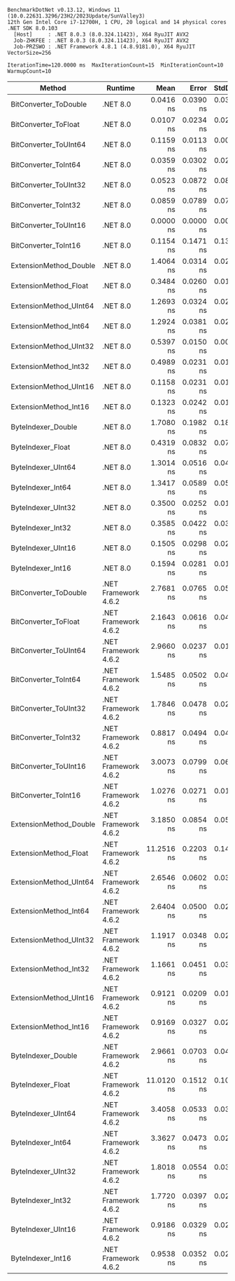 ```

BenchmarkDotNet v0.13.12, Windows 11 (10.0.22631.3296/23H2/2023Update/SunValley3)
12th Gen Intel Core i7-12700H, 1 CPU, 20 logical and 14 physical cores
.NET SDK 8.0.103
  [Host]     : .NET 8.0.3 (8.0.324.11423), X64 RyuJIT AVX2
  Job-ZHKFEE : .NET 8.0.3 (8.0.324.11423), X64 RyuJIT AVX2
  Job-PRZSWO : .NET Framework 4.8.1 (4.8.9181.0), X64 RyuJIT VectorSize=256

IterationTime=120.0000 ms  MaxIterationCount=15  MinIterationCount=10  
WarmupCount=10  

```

| Method                 | Runtime              |       Mean |     Error |    StdDev |     Median | Ratio | RatioSD |
|------------------------|----------------------|-----------:|----------:|----------:|-----------:|------:|--------:|
| BitConverter_ToDouble  | .NET 8.0             |  0.0416 ns | 0.0390 ns | 0.0346 ns |  0.0372 ns |     ? |       ? |
| BitConverter_ToFloat   | .NET 8.0             |  0.0107 ns | 0.0234 ns | 0.0219 ns |  0.0000 ns |     ? |       ? |
| BitConverter_ToUInt64  | .NET 8.0             |  0.1159 ns | 0.0113 ns | 0.0067 ns |  0.1158 ns |     ? |       ? |
| BitConverter_ToInt64   | .NET 8.0             |  0.0359 ns | 0.0302 ns | 0.0282 ns |  0.0373 ns |     ? |       ? |
| BitConverter_ToUInt32  | .NET 8.0             |  0.0523 ns | 0.0872 ns | 0.0815 ns |  0.0000 ns |     ? |       ? |
| BitConverter_ToInt32   | .NET 8.0             |  0.0859 ns | 0.0789 ns | 0.0738 ns |  0.0615 ns |     ? |       ? |
| BitConverter_ToUInt16  | .NET 8.0             |  0.0000 ns | 0.0000 ns | 0.0000 ns |  0.0000 ns |     ? |       ? |
| BitConverter_ToInt16   | .NET 8.0             |  0.1154 ns | 0.1471 ns | 0.1376 ns |  0.0147 ns |     ? |       ? |
| ExtensionMethod_Double | .NET 8.0             |  1.4064 ns | 0.0314 ns | 0.0208 ns |  1.4068 ns |     ? |       ? |
| ExtensionMethod_Float  | .NET 8.0             |  0.3484 ns | 0.0260 ns | 0.0155 ns |  0.3534 ns |     ? |       ? |
| ExtensionMethod_UInt64 | .NET 8.0             |  1.2693 ns | 0.0324 ns | 0.0214 ns |  1.2689 ns |     ? |       ? |
| ExtensionMethod_Int64  | .NET 8.0             |  1.2924 ns | 0.0381 ns | 0.0252 ns |  1.2966 ns |     ? |       ? |
| ExtensionMethod_UInt32 | .NET 8.0             |  0.5397 ns | 0.0150 ns | 0.0078 ns |  0.5391 ns |     ? |       ? |
| ExtensionMethod_Int32  | .NET 8.0             |  0.4989 ns | 0.0231 ns | 0.0121 ns |  0.5000 ns |     ? |       ? |
| ExtensionMethod_UInt16 | .NET 8.0             |  0.1158 ns | 0.0231 ns | 0.0153 ns |  0.1177 ns |     ? |       ? |
| ExtensionMethod_Int16  | .NET 8.0             |  0.1323 ns | 0.0242 ns | 0.0160 ns |  0.1349 ns |     ? |       ? |
| ByteIndexer_Double     | .NET 8.0             |  1.7080 ns | 0.1982 ns | 0.1854 ns |  1.7327 ns |     ? |       ? |
| ByteIndexer_Float      | .NET 8.0             |  0.4319 ns | 0.0832 ns | 0.0778 ns |  0.4298 ns |     ? |       ? |
| ByteIndexer_UInt64     | .NET 8.0             |  1.3014 ns | 0.0516 ns | 0.0483 ns |  1.3112 ns |     ? |       ? |
| ByteIndexer_Int64      | .NET 8.0             |  1.3417 ns | 0.0589 ns | 0.0522 ns |  1.3251 ns |     ? |       ? |
| ByteIndexer_UInt32     | .NET 8.0             |  0.3500 ns | 0.0252 ns | 0.0167 ns |  0.3486 ns |     ? |       ? |
| ByteIndexer_Int32      | .NET 8.0             |  0.3585 ns | 0.0422 ns | 0.0374 ns |  0.3448 ns |     ? |       ? |
| ByteIndexer_UInt16     | .NET 8.0             |  0.1505 ns | 0.0298 ns | 0.0279 ns |  0.1414 ns |     ? |       ? |
| ByteIndexer_Int16      | .NET 8.0             |  0.1594 ns | 0.0281 ns | 0.0186 ns |  0.1638 ns |     ? |       ? |
| BitConverter_ToDouble  | .NET Framework 4.6.2 |  2.7681 ns | 0.0765 ns | 0.0506 ns |  2.7583 ns |     ? |       ? |
| BitConverter_ToFloat   | .NET Framework 4.6.2 |  2.1643 ns | 0.0616 ns | 0.0481 ns |  2.1615 ns |     ? |       ? |
| BitConverter_ToUInt64  | .NET Framework 4.6.2 |  2.9660 ns | 0.0237 ns | 0.0124 ns |  2.9657 ns |     ? |       ? |
| BitConverter_ToInt64   | .NET Framework 4.6.2 |  1.5485 ns | 0.0502 ns | 0.0420 ns |  1.5502 ns |     ? |       ? |
| BitConverter_ToUInt32  | .NET Framework 4.6.2 |  1.7846 ns | 0.0478 ns | 0.0250 ns |  1.7878 ns |     ? |       ? |
| BitConverter_ToInt32   | .NET Framework 4.6.2 |  0.8817 ns | 0.0494 ns | 0.0462 ns |  0.8801 ns |     ? |       ? |
| BitConverter_ToUInt16  | .NET Framework 4.6.2 |  3.0073 ns | 0.0799 ns | 0.0624 ns |  3.0123 ns |     ? |       ? |
| BitConverter_ToInt16   | .NET Framework 4.6.2 |  1.0276 ns | 0.0271 ns | 0.0180 ns |  1.0239 ns |     ? |       ? |
| ExtensionMethod_Double | .NET Framework 4.6.2 |  3.1850 ns | 0.0854 ns | 0.0565 ns |  3.1949 ns |     ? |       ? |
| ExtensionMethod_Float  | .NET Framework 4.6.2 | 11.2516 ns | 0.2203 ns | 0.1457 ns | 11.2220 ns |     ? |       ? |
| ExtensionMethod_UInt64 | .NET Framework 4.6.2 |  2.6546 ns | 0.0602 ns | 0.0398 ns |  2.6410 ns |     ? |       ? |
| ExtensionMethod_Int64  | .NET Framework 4.6.2 |  2.6404 ns | 0.0500 ns | 0.0297 ns |  2.6498 ns |     ? |       ? |
| ExtensionMethod_UInt32 | .NET Framework 4.6.2 |  1.1917 ns | 0.0348 ns | 0.0230 ns |  1.1859 ns |     ? |       ? |
| ExtensionMethod_Int32  | .NET Framework 4.6.2 |  1.1661 ns | 0.0451 ns | 0.0377 ns |  1.1743 ns |     ? |       ? |
| ExtensionMethod_UInt16 | .NET Framework 4.6.2 |  0.9121 ns | 0.0209 ns | 0.0138 ns |  0.9051 ns |     ? |       ? |
| ExtensionMethod_Int16  | .NET Framework 4.6.2 |  0.9169 ns | 0.0327 ns | 0.0273 ns |  0.9115 ns |     ? |       ? |
| ByteIndexer_Double     | .NET Framework 4.6.2 |  2.9661 ns | 0.0703 ns | 0.0465 ns |  2.9794 ns |     ? |       ? |
| ByteIndexer_Float      | .NET Framework 4.6.2 | 11.0120 ns | 0.1512 ns | 0.1000 ns | 11.0440 ns |     ? |       ? |
| ByteIndexer_UInt64     | .NET Framework 4.6.2 |  3.4058 ns | 0.0533 ns | 0.0317 ns |  3.4057 ns |     ? |       ? |
| ByteIndexer_Int64      | .NET Framework 4.6.2 |  3.3627 ns | 0.0473 ns | 0.0247 ns |  3.3686 ns |     ? |       ? |
| ByteIndexer_UInt32     | .NET Framework 4.6.2 |  1.8018 ns | 0.0554 ns | 0.0366 ns |  1.7968 ns |     ? |       ? |
| ByteIndexer_Int32      | .NET Framework 4.6.2 |  1.7720 ns | 0.0397 ns | 0.0236 ns |  1.7795 ns |     ? |       ? |
| ByteIndexer_UInt16     | .NET Framework 4.6.2 |  0.9186 ns | 0.0329 ns | 0.0292 ns |  0.9087 ns |     ? |       ? |
| ByteIndexer_Int16      | .NET Framework 4.6.2 |  0.9538 ns | 0.0352 ns | 0.0233 ns |  0.9527 ns |     ? |       ? |

